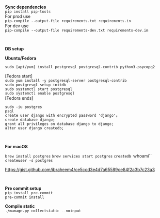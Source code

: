 **Sync dependencies** <br>
`pip install pip-tools` <br>
For prod use <br>
`pip-compile --output-file requirements.txt requirements.in` <br>
For dev use <br>
`pip-compile --output-file requirements-dev.txt requirements-dev.in` <br>

<br>

**DB setup**

**Ubuntu/Fedora**

`sudo [apt/yum] install postgresql postgresql-contrib python3-psycopg2` <br>

[Fedora start] <br>
`sudo yum install -y postgresql-server postgresql-contrib` <br>
`sudo postgresql-setup initdb` <br>
`sudo systemctl start postgresql` <br>
`sudo systemctl enable postgresql` <br>
[Fedora ends]

`sudo -iu postgres` <br>
`psql` <br>
`create user django with encrypted password 'django';` <br>
`create database django;` <br>
`grant all privileges on database django to django;` <br>
`alter user django createdb;` <br>

<br>

**For macOS**

`brew install postgres`
`brew services start postgres`
`createdb `whoami``
`createuser -s postgres`

https://gist.github.com/ibraheem4/ce5ccd3e4d7a65589ce84f2a3b7c23a3

<br>

**Pre commit setup** <br>
`pip install pre-commit` <br>
`pre-commit install` <br>


**Compile static** <br>
`./manage.py collectstatic --noinput`

